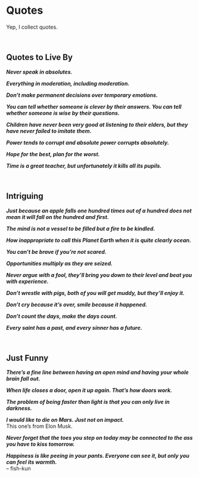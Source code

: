# Quotes
<!-- #SQUARK live!
| dest = lists/quotes
| desc = Yep, I collect quotes.
| style = quotes
| index = lists / quotes
| shard = #INDEX
-->

Yep, I collect quotes.


<br>


## Quotes to Live By

***Never speak in absolutes.***

***Everything in moderation, including moderation.***

***Don’t make permanent decisions over temporary emotions.***

***You can tell whether someone is clever by their answers. You can tell whether someone is wise by their questions.***

***Children have never been very good at listening to their elders, but they have never failed to imitate them.***

***Power tends to corrupt and absolute power corrupts absolutely.***

***Hope for the best, plan for the worst.***

***Time is a great teacher, but unfortunately it kills all its pupils.***


<br>


## Intriguing

***Just because an apple falls one hundred times out of a hundred does not mean it will fall on the hundred and first.***

***The mind is not a vessel to be filled but a fire to be kindled.***

***How inappropriate to call this Planet Earth when it is quite clearly ocean.***

***You can’t be brave if you’re not scared.***

***Opportunities multiply as they are seized.***

***Never argue with a fool, they’ll bring you down to their level and beat you with experience.***

***Don’t wrestle with pigs, both of you will get muddy, but they’ll enjoy it.***

***Don’t cry because it’s over, smile because it happened.***

***Don’t count the days, make the days count.***

***Every saint has a past, and every sinner has a future.***


<br>


## Just Funny

***There’s a fine line between having an open mind and having your whole brain fall out.***

***When life closes a door, open it up again. That’s how doors work.***

***The problem of being faster than light is that you can only live in darkness.***

***I would like to die on Mars. Just not on impact.***  
This one’s from Elon Musk.

***Never forget that the toes you step on today may be connected to the ass you have to kiss tomorrow.***

***Happiness is like peeing in your pants. Everyone can see it, but only you can feel its warmth.***  
– fish-kun


<br>
